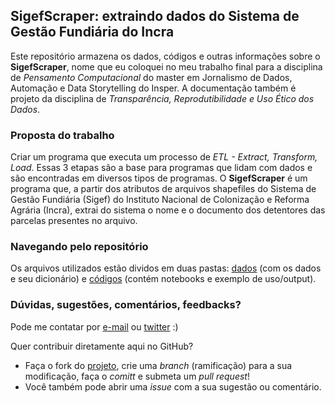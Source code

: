 ## SigefScraper: extraindo dados do Sistema de Gestão Fundiária do Incra
Este repositório armazena os dados, códigos e outras informações sobre o **SigefScraper**, nome que eu coloquei no meu trabalho final para a disciplina de *Pensamento Computacional* do master em Jornalismo de Dados, Automação e Data Storytelling do Insper. A documentação também é projeto da disciplina de *Transparência, Reprodutibilidade e Uso Ético dos Dados*.

### Proposta do trabalho
Criar um programa que executa um processo de *ETL - Extract, Transform, Load*. Essas 3 etapas são a base para programas que lidam com dados e são encontradas em diversos tipos de programas. O **SigefScraper** é um programa que, a partir dos atributos de arquivos shapefiles do Sistema de Gestão Fundiária (Sigef) do Instituto Nacional de Colonização e Reforma Agrária (Incra), extrai do sistema o nome e o documento dos detentores das parcelas presentes no arquivo. 

### Navegando pelo repositório
Os arquivos utilizados estão dividos em duas pastas: [dados](https://github.com/biamuniz/sigefscraper/tree/main/dados) (com os dados e seu dicionário) e [códigos](https://github.com/biamuniz/sigefscraper/tree/main/codigo) (contém notebooks e exemplo de uso/output).


### Dúvidas, sugestões, comentários, feedbacks? 
Pode me contatar por [e-mail](mailto:biancamuniz@usp.br) ou [twitter](https://twitter.com/biancamuniz__) :)

Quer contribuir diretamente aqui no GitHub? 
* Faça o fork do [projeto](https://github.com/biamuniz/sigefscraper/), crie uma *branch* (ramificação) para a sua modificação, faça o *comitt* e submeta um *pull request*!
* Você também pode abrir uma *issue* com a sua sugestão ou comentário.
